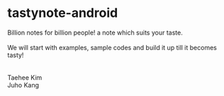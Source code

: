 # tastynote-android
Billion notes for billion people! a note which suits your taste.<br>
<br>
We will start with examples, sample codes and build it up till it becomes tasty!
<br>
<br>
<br>
Taehee Kim<br>
Juho Kang
